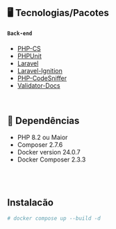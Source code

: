 ## 🖥 Tecnologias/Pacotes

#### `Back-end`

- [PHP-CS](https://github.com/squizlabs/PHP_CodeSniffer#about)
- [PHPUnit](https://github.com/sebastianbergmann/phpunit#phpunit)
- [Laravel](https://laravel.com/docs/master)
- [Laravel-Ignition](https://github.com/spatie/laravel-ignition)
- [PHP-CodeSniffer](https://github.com/squizlabs/php_codesniffer)
- [Validator-Docs](geekcom/validator-docs)

<br>

## 📁 Dependências

- PHP 8.2 ou Maior
- Composer 2.7.6
- Docker version 24.0.7
- Docker Composer 2.3.3

<br>

<br>

## Instalacão

```bash
# docker compose up --build -d
```

<br>

